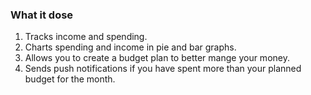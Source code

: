 ### What it dose

1. Tracks income and spending.
2. Charts spending and income in pie and bar graphs.
3. Allows you to create a budget plan to better mange your money.
4. Sends push notifications if you have spent more than your planned budget for the month.
